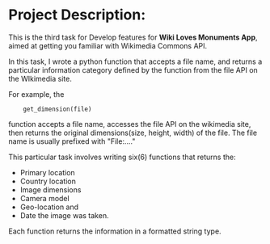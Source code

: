# Project Description:

This is the third task for Develop features for **Wiki Loves Monuments App**, aimed at getting you familiar with Wikimedia Commons API.

In this task, I wrote a python function that accepts a file name, and returns a particular information category defined by the function from the file API on the WIkimedia site.

For example, the

        get_dimension(file)

function accepts a file name, accesses the file API on the wikimedia site, then returns the original dimensions(size, height, width) of the file. The file name is usually prefixed with "File:...."

This particular task involves writing six(6) functions that returns the: 
- Primary location
- Country location
- Image dimensions
- Camera model
- Geo-location and
- Date the image was taken.

Each function returns the information in a formatted string type.

